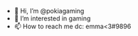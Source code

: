 - 👋 Hi, I’m @pokiagaming
- 👀 I’m interested in gaming
- 📫 How to reach me dc: emma<3#9896

<!---
pokiagaming/pokiagaming is a ✨ special ✨ repository because its `README.md` (this file) appears on your GitHub profile.
You can click the Preview link to take a look at your changes.
--->
